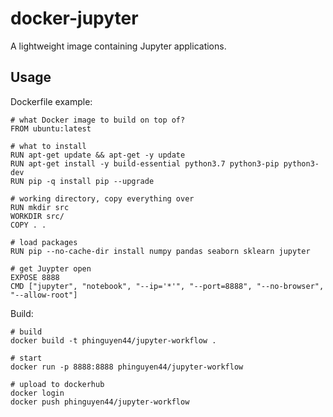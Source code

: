 # docker-jupyter

A lightweight image containing Jupyter applications.

## Usage

Dockerfile example:

```
# what Docker image to build on top of?
FROM ubuntu:latest

# what to install
RUN apt-get update && apt-get -y update
RUN apt-get install -y build-essential python3.7 python3-pip python3-dev
RUN pip -q install pip --upgrade

# working directory, copy everything over
RUN mkdir src
WORKDIR src/
COPY . .

# load packages
RUN pip --no-cache-dir install numpy pandas seaborn sklearn jupyter

# get Juypter open
EXPOSE 8888
CMD ["jupyter", "notebook", "--ip='*'", "--port=8888", "--no-browser", "--allow-root"]
```

Build:

```
# build
docker build -t phinguyen44/jupyter-workflow .

# start
docker run -p 8888:8888 phinguyen44/jupyter-workflow

# upload to dockerhub
docker login
docker push phinguyen44/jupyter-workflow
```